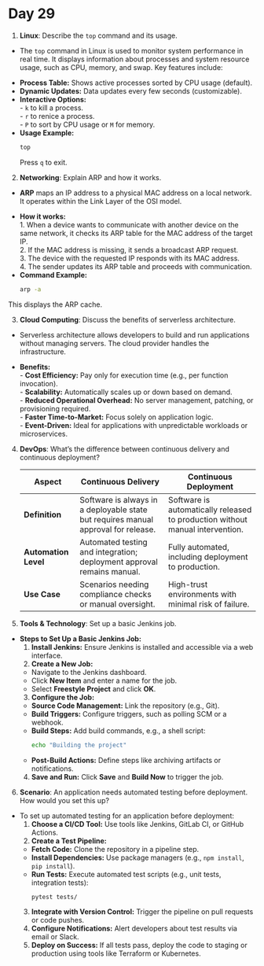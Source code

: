 # Day 29


1. **Linux**: Describe the `top` command and its usage.
  * The `top` command in Linux is used to monitor system performance in real time. It displays information about processes and system resource usage, such as CPU, memory, and swap. Key features include:  
   - **Process Table:** Shows active processes sorted by CPU usage (default).  
   - **Dynamic Updates:** Data updates every few seconds (customizable).  
   - **Interactive Options:**  
    - `k` to kill a process.  
    - `r` to renice a process.  
    - `P` to sort by CPU usage or `M` for memory.  
   - **Usage Example:**  
     ```bash
     top
     ```
     Press `q` to exit.  


2. **Networking**: Explain ARP and how it works.
  * **ARP** maps an IP address to a physical MAC address on a local network. It operates within the Link Layer of the OSI model.  
   - **How it works:**  
    1. When a device wants to communicate with another device on the same network, it checks its ARP table for the MAC address of the target IP.  
    2. If the MAC address is missing, it sends a broadcast ARP request.  
    3. The device with the requested IP responds with its MAC address.  
    4. The sender updates its ARP table and proceeds with communication.  
   - **Command Example:**  
     ```bash
     arp -a
     ```
  This displays the ARP cache.  


3. **Cloud Computing**: Discuss the benefits of serverless architecture.
  * Serverless architecture allows developers to build and run applications without managing servers. The cloud provider handles the infrastructure.  
   - **Benefits:**  
    - **Cost Efficiency:** Pay only for execution time (e.g., per function invocation).  
    - **Scalability:** Automatically scales up or down based on demand.  
    - **Reduced Operational Overhead:** No server management, patching, or provisioning required.  
    - **Faster Time-to-Market:** Focus solely on application logic.  
    - **Event-Driven:** Ideal for applications with unpredictable workloads or microservices.  


4. **DevOps**: What’s the difference between continuous delivery and continuous deployment?
   
   | **Aspect**             | **Continuous Delivery**                                  | **Continuous Deployment**                                  |
   |-------------------------|---------------------------------------------------------|-----------------------------------------------------------|
   | **Definition**          | Software is always in a deployable state but requires manual approval for release. | Software is automatically released to production without manual intervention. |
   | **Automation Level**    | Automated testing and integration; deployment approval remains manual. | Fully automated, including deployment to production.       |
   | **Use Case**            | Scenarios needing compliance checks or manual oversight. | High-trust environments with minimal risk of failure.      |


5. **Tools & Technology**: Set up a basic Jenkins job.
  * **Steps to Set Up a Basic Jenkins Job:**  
    1. **Install Jenkins:** Ensure Jenkins is installed and accessible via a web interface.  
    2. **Create a New Job:**  
    - Navigate to the Jenkins dashboard.  
    - Click **New Item** and enter a name for the job.  
    - Select **Freestyle Project** and click **OK**.  
    3. **Configure the Job:**  
    - **Source Code Management:** Link the repository (e.g., Git).  
    - **Build Triggers:** Configure triggers, such as polling SCM or a webhook.  
    - **Build Steps:** Add build commands, e.g., a shell script:  
      ```bash
      echo "Building the project"
      ```
    - **Post-Build Actions:** Define steps like archiving artifacts or notifications.  
    4. **Save and Run:** Click **Save** and **Build Now** to trigger the job.  


6. **Scenario**: An application needs automated testing before deployment. How would you set this up?
  * To set up automated testing for an application before deployment:  
    1. **Choose a CI/CD Tool:** Use tools like Jenkins, GitLab CI, or GitHub Actions.  
    2. **Create a Test Pipeline:**  
    - **Fetch Code:** Clone the repository in a pipeline step.  
    - **Install Dependencies:** Use package managers (e.g., `npm install`, `pip install`).  
    - **Run Tests:** Execute automated test scripts (e.g., unit tests, integration tests):  
      ```bash
      pytest tests/
      ```  
    3. **Integrate with Version Control:** Trigger the pipeline on pull requests or code pushes.  
    4. **Configure Notifications:** Alert developers about test results via email or Slack.  
    5. **Deploy on Success:** If all tests pass, deploy the code to staging or production using tools like Terraform or Kubernetes.  



